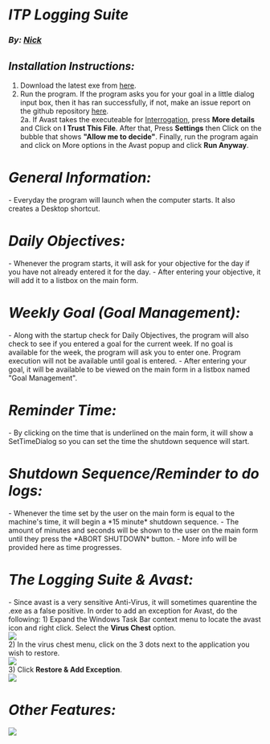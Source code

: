 # ***ITP Logging Suite***
### *By: [Nick](http://steamcommunity.com/profiles/76561198124391666)*

## *Installation Instructions:*
1. Download the latest exe from [here](https://github.com/nicksuperiorservers/loggingSuite/releases/latest).
2. Run the program. If the program asks you for your goal in a little dialog input box, then it has ran successfully, if not, make an issue report on the github repository [here](https://github.com/nicksuperiorservers/loggingSuite/issues/new). <br>
2a. If Avast takes the executeable for <a href = https://github.com/nicksuperiorservers/loggingSuite/blob/master/Images/Interro.png>Interrogation</a>, press <b>More details</b> and Click on <b>I Trust This File</b>. After that, Press <b>Settings</b> then Click on the bubble that shows <b>"Allow me to decide"</b>. Finally, run the program again and click on More options in the Avast popup and click <b>Run Anyway</b>.

<h1> <b><i>General Information:</i></b> </h1>
- Everyday the program will launch when the computer starts. It also creates a Desktop shortcut.<br>
<h1> <b><i>Daily Objectives:</i></b> </h1>
- Whenever the program starts, it will ask for your objective for the day if you have not already entered it for the day.
- After entering your objective, it will add it to a listbox on the main form.
<h1> <b><i>Weekly Goal (Goal Management):</i></b> </h1>
- Along with the startup check for Daily Objectives, the program will also check to see if you entered a goal for the current week. If no goal is available for the week, the program will ask you to enter one. Program execution will not be available until goal is entered.
- After entering your goal, it will be available to be viewed on the main form in a listbox named "Goal Management".
<h1> <b><i>Reminder Time:</i></b> </h1>
- By clicking on the time that is underlined on the main form, it will show a SetTimeDialog so you can set the time the shutdown sequence will start.
<h1> <b><i>Shutdown Sequence/Reminder to do logs:</i></b> </h1>
- Whenever the time set by the user on the main form is equal to the machine's time, it will begin a *15 minute* shutdown sequence.
- The amount of minutes and seconds will be shown to the user on the main form until they press the *ABORT SHUTDOWN* button.
- More info will be provided here as time progresses.
<h1> <b><i>The Logging Suite & Avast:</i></b> </h1>
- Since avast is a very sensitive Anti-Virus, it will sometimes quarentine the .exe as a false positive. In order to add an exception for Avast, do the following:
  1) Expand the Windows Task Bar context menu to locate the avast icon and right click. Select the <b>Virus Chest</b> option.<br>
<img src="https://github.com/nicksuperiorservers/loggingSuite/blob/master/Images/avast1.png"><br>
  2) In the virus chest menu, click on the 3 dots next to the application you wish to restore.<br>
  <img src="https://github.com/nicksuperiorservers/loggingSuite/blob/master/Images/Avast2.png"><br>
  3) Click <b>Restore & Add Exception</b>.<br>
  <img src="https://github.com/nicksuperiorservers/loggingSuite/blob/master/Images/Avast3.png"><br>
<h1> <b><i>Other Features:</i></b> </h1>
<img src="https://github.com/nicksuperiorservers/loggingSuite/blob/master/Images/AllFeatures.png">

